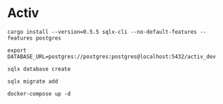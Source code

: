 # Activ

`cargo install --version=0.5.5 sqlx-cli --no-default-features --features postgres`

`export DATABASE_URL=postgres://postgres:postgres@localhost:5432/activ_dev`

`sqlx database create`

`sqlx migrate add` 

`docker-compose up -d`